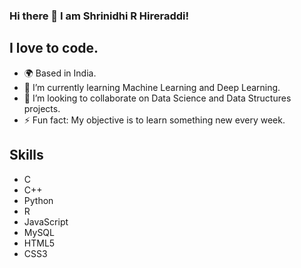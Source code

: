 ### Hi there 👋 I am Shrinidhi R Hireraddi!

## I love to code.

- 🌍 Based in India.
- 🌱 I’m currently learning Machine Learning and Deep Learning.
- 🤝 I’m looking to collaborate on Data Science and Data Structures projects.
- ⚡ Fun fact: My objective is to learn something new every week.

## Skills
- C
- C++
- Python
- R
- JavaScript
- MySQL
- HTML5
- CSS3
